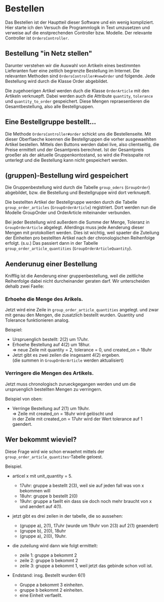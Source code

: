 
# Bestellen
Das Bestellen ist der Hauptteil dieser Software und ein wenig kompliziert.
Hier starte ich den Versuch die Programmlogik in Text umzusetzen und
verweise auf die enstprechenden Controller bzw. Modelle.
Der relevante Controller ist `OrdersController`.

## Bestellung "in Netz stellen"
Darunter verstehen wir die Auswahl von Artikeln eines bestimmten Lieferanten fuer eine zeitlich begrenzte
Bestellung im Internet. Die relevanten Methoden sind `OrdersController#newOrder` und folgende.
Jede Bestellung wird durch die Klasse Order abgebildet.

Die zugehoerigen Artikel werden duch die Klasse `OrderArticle` mit den Artikeln verknuepft.
Dabei werden auch die Attribute `quantity`, `tolerance` und `quantity_to_order` gespeichert.
Diese Mengen repraesentieren die Gesamtbestellung, also alle Bestellgruppen.

## Eine Bestellgruppe bestellt...
Die Methode `OrdersController#order` schickt uns die Bestellenseite. Mit dieser
Oberflaeche koennen die Bestellgruppen die vorher ausgewaehlten Artikel
bestellen. Mittels den Buttons werden dabei live, also clientseitig, die
Preise ermittelt und der Gesamtpreis berechnet. Ist der Gesamtpreis groeßer als
der aktuelle Gruppenkontostand, so wird die Preisspalte rot unterlegt und die
Bestellung kann nicht gespeichert werden.

## (gruppen)-Bestellung wird gespeichert

Die Gruppenbestellung wird durch die Tabelle `group_oders` (`GroupOrder`)
abgebildet, bzw. die Bestellung und Bestellgruppe wird dort verknuepft.

Die bestellten Artikel der Bestellgruppe werden durch die Tabelle `group_order_articles`
(`GroupOrderArticle`) registriert. Dort werden nun die Modelle GroupOrder
und OrderArticle miteinander verbunden.

Bei jeder Bestellung wird außerdem die Summe der Menge, Toleranz in `GroupOrderArticle`
abgelegt. Allerdings muss jede Aenderung dieser Mengen mit protokolliert werden.
Dies ist wichtig, weil spaeter die Zuteilung der Einheiten pro bestellten Artikel
nach der chronologischen Reihenfolge erfolgt. (s.u.)
Das passiert dann in der Tabelle `group_order_article_quantities`
(`GroupOrderArticleQuantity`).

## Aenderunug einer Bestellung

Knifflig ist die Aenderung einer gruppenbestellung, weil die zeitliche
Reihenfolge dabei nicht durcheinander geraten darf.
Wir unterscheiden dehalb zwei Faelle:

### Erhoehe die Menge des Arikels.
Jetzt wird eine Zeile in `group_order_article_quantities` angelegt.
und zwar mit genau den Mengen, die zusatzlich bestellt wurden.
Quantity und Tolerance funktionieren analog.

Beispiel:
* Urspruenglich bestellt: 2(2) um 17uhr.
* Erhoehe Bestellung auf 4(2) um 18hur.  
  => neue Zeile mit quantity = 2, tolerance = 0, und created_on = 18uhr
* Jetzt gibt es zwei zeilen die insgesamt 4(2) ergeben.  
  (die summen in `GroupOrderArticle` werden aktualisiert)

### Verringere die Mengen des Artikels.
Jetzt muss chronologisch zurueckgegangen werden und um die urspruenglich bestellten
Mengen zu verringern.

Beispiel von oben:
* Verringe Bestellung auf 2(1) um 19uhr.  
  => Zeile mit created_on = 18uhr wird gelöscht und  
  in der Zeile mit created_on = 17uhr wird der Wert tolerance auf 1 gaendert.

## Wer bekommt wieviel?

Diese Frage wird wie schon erwaehnt mittels der `group_order_article_quantites`-Tabelle
geloest.

Beispiel.

* articel x mit unit_quantity = 5.
  * 17uhr: gruppe a bestellt 2(3), weil sie auf jeden fall was von x bekommen will
  * 18uhr: gruppe b bestellt 2(0)
  * 19uhr: gruppe a faellt ein dass sie doch noch mehr braucht von x und aendert auf 4(1).

* jetzt gibt es drei zeilen in der tabelle, die so aussehen:
  * (gruppe a), 2(1), 17uhr (wurde um 19uhr von 2(3) auf 2(1) geaendert)
  * (gruppe b), 2(0), 18uhr
  * (gruppe a), 2(0), 19uhr.

* die zuteilung wird dann wie folgt ermittelt:
  * zeile 1: gruppe a bekommt 2
  * zeile 2: gruppe b bekommt 2
  * zeile 3: gruppe a bekommt 1, weil jetzt das gebinde schon voll ist.

* Endstand: insg. Bestellt wurden 6(1)
  * Gruppe a bekommt 3 einheiten.
  * gruppe b bekommt 2 einheiten.
  * eine Einheit verfaellt.
